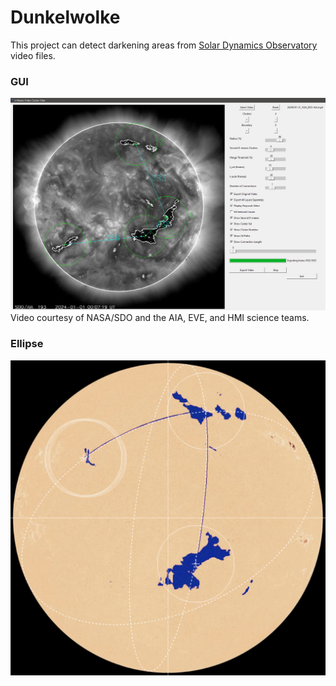 # Dunkelwolke

This project can detect darkening areas from [Solar Dynamics Observatory](https://sdo.gsfc.nasa.gov/) video files.

### GUI
![capture](https://github.com/herdav/dunkelwolke/blob/main/gui.png)
Video courtesy of NASA/SDO and the AIA, EVE, and HMI science teams.

### Ellipse
![capture](https://github.com/herdav/dunkelwolke/blob/main/ellipse.png)
